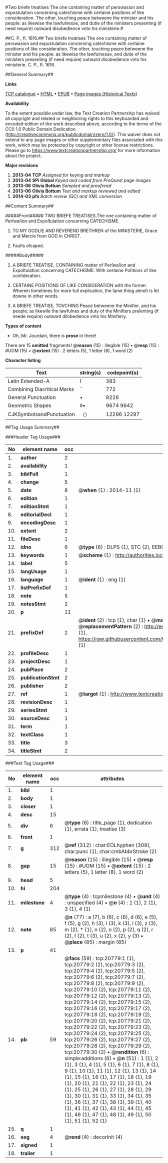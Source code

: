 #Two briefe treatises The one containing matter of perswasion and expostulation concerning catechisme with certaine positions of like consideration. The other, touching peace betweene the minister and his people: as likewise the lawfulnesse, and dutie of the ministers presenting (if need require) outward disobedience vnto his ministerie.#

##C. P., fl. 1616.##
Two briefe treatises The one containing matter of perswasion and expostulation concerning catechisme with certaine positions of like consideration. The other, touching peace betweene the minister and his people: as likewise the lawfulnesse, and dutie of the ministers presenting (if need require) outward disobedience vnto his ministerie.
C. P., fl. 1616.

##General Summary##

**Links**

[TCP catalogue](http://www.ota.ox.ac.uk/tcp/)  • 
[HTML](http://tei.it.ox.ac.uk/tcp/Texts-HTML/free/A08/A08773.html)  • 
[EPUB](http://tei.it.ox.ac.uk/tcp/Texts-EPUB/free/A08/A08773.epub) • 
[Page images (Historical Texts)](https://historicaltexts.jisc.ac.uk/eebo-99855293e)

**Availability**

To the extent possible under law, the Text Creation Partnership has waived all copyright and related or neighboring rights to this keyboarded and encoded edition of the work described above, according to the terms of the CC0 1.0 Public Domain Dedication (http://creativecommons.org/publicdomain/zero/1.0/). This waiver does not extend to any page images or other supplementary files associated with this work, which may be protected by copyright or other license restrictions. Please go to https://www.textcreationpartnership.org/ for more information about the project.

**Major revisions**

1. __2013-04__ __TCP__ *Assigned for keying and markup*
1. __2013-04__ __SPi Global__ *Keyed and coded from ProQuest page images*
1. __2013-06__ __Olivia Bottum__ *Sampled and proofread*
1. __2013-06__ __Olivia Bottum__ *Text and markup reviewed and edited*
1. __2014-03__ __pfs__ *Batch review (QC) and XML conversion*

##Content Summary##

#####Front#####
TWO BRIEFE TREATISES.The one containing matter of Perſwaſion and Expoſtulation concerning CATECHISME
1. TO MY GODLIE AND REVEREND BRETHREN of the MINISTERIE, Grace and Mercie from GOD in CHRIST.

1. Faults eſcaped.

#####Body#####

1. A BRIEFE TREATISE, CONTAINING matter of Perſwaſion and Expoſtulation concerning CATECHISME: With certaine Poſitions of like conſideration.

1. CERTAINE POSITIONS OF LIKE CONSIDERATION with the former. Wherein ſometimes for more full explication, the ſame thing almoſt is ſet downe in other words.

1. A BRIEFE TREATISE, TOVCHING Peace betweene the Miniſter, and his people; as likewiſe the lawfulnes and duty of the Miniſters preſenting (if neede require) outward diſobedience vnto his Miniſtery.

**Types of content**

  * Oh, Mr. Jourdain, there is **prose** in there!

There are 15 **omitted** fragments! 
 @__reason__ (15) : illegible (15)  •  @__resp__ (15) : #UOM (15)  •  @__extent__ (15) : 2 letters (5), 1 letter (8), 1 word (2)

**Character listing**


|Text|string(s)|codepoint(s)|
|---|---|---|
|Latin Extended-A|ſ|383|
|Combining             Diacritical Marks|̄|772|
|General Punctuation|•|8226|
|Geometric Shapes|◊▪|9674 9642|
|CJKSymbolsandPunctuation|〈〉|12296 12297|

##Tag Usage Summary##

###Header Tag Usage###

|No|element name|occ|attributes|
|---|---|---|---|
|1.|__author__|2||
|2.|__availability__|1||
|3.|__biblFull__|1||
|4.|__change__|5||
|5.|__date__|8| @__when__ (1) : 2014-11 (1)|
|6.|__edition__|1||
|7.|__editionStmt__|1||
|8.|__editorialDecl__|1||
|9.|__encodingDesc__|1||
|10.|__extent__|2||
|11.|__fileDesc__|1||
|12.|__idno__|6| @__type__ (6) : DLPS (1), STC (2), EEBO-CITATION (1), PROQUEST (1), VID (1)|
|13.|__keywords__|1| @__scheme__ (1) : http://authorities.loc.gov/ (1)|
|14.|__label__|5||
|15.|__langUsage__|1||
|16.|__language__|1| @__ident__ (1) : eng (1)|
|17.|__listPrefixDef__|1||
|18.|__note__|5||
|19.|__notesStmt__|2||
|20.|__p__|11||
|21.|__prefixDef__|2| @__ident__ (2) : tcp (1), char (1)  •  @__matchPattern__ (2) : ([0-9\-]+):([0-9IVX]+) (1), (.+) (1)  •  @__replacementPattern__ (2) : http://eebo.chadwyck.com/downloadtiff?vid=$1&page=$2 (1), https://raw.githubusercontent.com/textcreationpartnership/Texts/master/tcpchars.xml#$1 (1)|
|22.|__profileDesc__|1||
|23.|__projectDesc__|1||
|24.|__pubPlace__|2||
|25.|__publicationStmt__|2||
|26.|__publisher__|2||
|27.|__ref__|1| @__target__ (1) : http://www.textcreationpartnership.org/docs/. (1)|
|28.|__revisionDesc__|1||
|29.|__seriesStmt__|1||
|30.|__sourceDesc__|1||
|31.|__term__|1||
|32.|__textClass__|1||
|33.|__title__|3||
|34.|__titleStmt__|2||


###Text Tag Usage###

|No|element name|occ|attributes|
|---|---|---|---|
|1.|__bibl__|1||
|2.|__body__|1||
|3.|__closer__|1||
|4.|__desc__|15||
|5.|__div__|6| @__type__ (6) : title_page (1), dedication (1), errata (1), treatise (3)|
|6.|__front__|1||
|7.|__g__|312| @__ref__ (312) : char:EOLhyphen (309), char:punc (1), char:cmbAbbrStroke (2)|
|8.|__gap__|15| @__reason__ (15) : illegible (15)  •  @__resp__ (15) : #UOM (15)  •  @__extent__ (15) : 2 letters (5), 1 letter (8), 1 word (2)|
|9.|__head__|5||
|10.|__hi__|204||
|11.|__milestone__|4| @__type__ (4) : tcpmilestone (4)  •  @__unit__ (4) : unspecified (4)  •  @__n__ (4) : 1 (1), 2 (1), 3 (1), 4 (1)|
|12.|__note__|85| @__n__ (77) : a (7), b (6), c (6), d (6), e (5), f (5), g (2), h (3), i (3), k (3), l (3), z (3), m (2), * (1), n (2), o (2), p (2), q (2), r (2), ſ (2), t (3), u (2), x (2), y (3)  •  @__place__ (85) : margin (85)|
|13.|__p__|41||
|14.|__pb__|59| @__facs__ (59) : tcp:20779:1 (1), tcp:20779:2 (2), tcp:20779:3 (2), tcp:20779:4 (2), tcp:20779:5 (2), tcp:20779:6 (2), tcp:20779:7 (2), tcp:20779:8 (2), tcp:20779:9 (2), tcp:20779:10 (2), tcp:20779:11 (2), tcp:20779:12 (2), tcp:20779:13 (2), tcp:20779:14 (2), tcp:20779:15 (2), tcp:20779:16 (2), tcp:20779:17 (2), tcp:20779:18 (2), tcp:20779:19 (2), tcp:20779:20 (2), tcp:20779:21 (2), tcp:20779:22 (2), tcp:20779:23 (2), tcp:20779:24 (2), tcp:20779:25 (2), tcp:20779:26 (2), tcp:20779:27 (2), tcp:20779:28 (2), tcp:20779:29 (2), tcp:20779:30 (2)  •  @__rendition__ (6) : simple:additions (6)  •  @__n__ (51) : 1 (1), 2 (1), 3 (1), 4 (1), 5 (1), 6 (1), 7 (1), 8 (1), 9 (1), 10 (1), 11 (1), 12 (1), 13 (1), 14 (1), 15 (1), 16 (1), 17 (1), 18 (1), 19 (1), 20 (1), 21 (1), 22 (1), 23 (1), 24 (1), 25 (1), 26 (1), 27 (1), 28 (1), 29 (1), 30 (1), 31 (1), 33 (1), 34 (1), 35 (1), 36 (1), 37 (1), 38 (1), 39 (1), 40 (1), 41 (1), 42 (1), 43 (1), 44 (1), 45 (1), 46 (1), 47 (1), 48 (1), 49 (1), 50 (1), 51 (1), 52 (1)|
|15.|__q__|1||
|16.|__seg__|4| @__rend__ (4) : decorInit (4)|
|17.|__signed__|1||
|18.|__trailer__|1||
